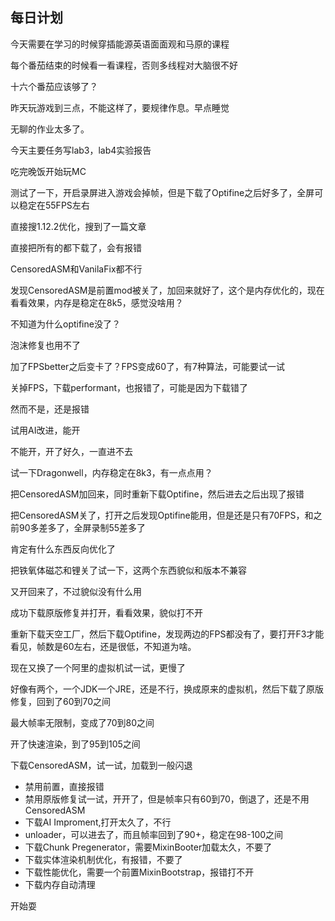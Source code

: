 ## 每日计划

今天需要在学习的时候穿插能源英语面面观和马原的课程

每个番茄结束的时候看一看课程，否则多线程对大脑很不好

十六个番茄应该够了？

昨天玩游戏到三点，不能这样了，要规律作息。早点睡觉

无聊的作业太多了。

今天主要任务写lab3，lab4实验报告

吃完晚饭开始玩MC

测试了一下，开启录屏进入游戏会掉帧，但是下载了Optifine之后好多了，全屏可以稳定在55FPS左右

直接搜1.12.2优化，搜到了一篇文章

直接把所有的都下载了，会有报错

CensoredASM和VanilaFix都不行

发现CensoredASM是前置mod被关了，加回来就好了，这个是内存优化的，现在看看效果，内存是稳定在8k5，感觉没啥用？

不知道为什么optifine没了？

泡沫修复也用不了

加了FPSbetter之后变卡了？FPS变成60了，有7种算法，可能要试一试

关掉FPS，下载performant，也报错了，可能是因为下载错了

然而不是，还是报错

试用AI改进，能开

不能开，开了好久，一直进不去

试一下Dragonwell，内存稳定在8k3，有一点点用？

把CensoredASM加回来，同时重新下载Optifine，然后进去之后出现了报错

把CensoredASM关了，打开之后发现Optifine能用，但是还是只有70FPS，和之前90多差多了，全屏录制55差多了

肯定有什么东西反向优化了

把铁氧体磁芯和锂关了试一下，这两个东西貌似和版本不兼容

又开回来了，不过貌似没有什么用

成功下载原版修复并打开，看看效果，貌似打不开

重新下载天空工厂，然后下载Optifine，发现两边的FPS都没有了，要打开F3才能看见，帧数是60左右，还是很低，不知道为啥。

现在又换了一个阿里的虚拟机试一试，更慢了

好像有两个，一个JDK一个JRE，还是不行，换成原来的虚拟机，然后下载了原版修复，回到了60到70之间

最大帧率无限制，变成了70到80之间

开了快速渲染，到了95到105之间

下载CensoredASM，试一试，加载到一般闪退
- 禁用前置，直接报错
- 禁用原版修复试一试，开开了，但是帧率只有60到70，倒退了，还是不用CensoredASM
- 下载AI Improment,打开太久了，不行
- unloader，可以进去了，而且帧率回到了90+，稳定在98-100之间
- 下载Chunk Pregenerator，需要MixinBooter加载太久，不要了
- 下载实体渲染机制优化，有报错，不要了
- 下载性能优化，需要一个前置MixinBootstrap，报错打不开
- 下载内存自动清理

开始耍